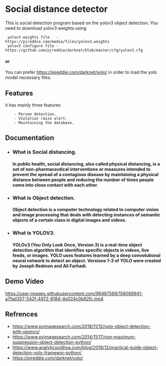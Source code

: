 
# Social distance detector

This is social detection program based on the yolov3 object detection. You need to download yolov3 weights using

     yolov3 weights file   - https://pjreddie.com/media/files/yolov3.weights
     yolov3 configure file - https://github.com/pjreddie/darknet/blob/master/cfg/yolov3.cfg


#### or
You can prefer https://pjreddie.com/darknet/yolo/ in order to load the yolo model necessary files.
 


## Features

it has mainly three features 

        - Person detection.
        - Violation raise alert.
        - Maintaining the database.

## Documentation
 - ### What is Social distancing.

    #### In public health, social distancing, also called physical distancing, is a set of non-pharmaceutical interventions or measures intended to prevent the spread of a contagious disease by maintaining a physical distance between people and reducing the number of times people come into close contact with each other.

 - ### What is Object detection.
    #### Object detection is a computer technology related to computer vision and image processing that deals with detecting instances of semantic objects of a certain class in digital images and videos. 

 - ### What is YOLOV3.
    #### YOLOv3 (You Only Look Once, Version 3) is a real-time object detection algorithm that identifies specific objects in videos, live feeds, or images. YOLO uses features learned by a deep convolutional neural network to detect an object. Versions 1-3 of YOLO were created by Joseph Redmon and Ali Farhadi.
    
## Demo Video 



https://user-images.githubusercontent.com/96487589/158069941-a7fad357-542f-4972-8184-4e024c0b92fc.mp4


## Refrences

 - https://www.pyimagesearch.com/2018/11/12/yolo-object-detection-with-opencv/
 - https://www.pyimagesearch.com/2014/11/17/non-maximum-suppression-object-detection-python/
 - https://www.analyticsvidhya.com/blog/2018/12/practical-guide-object-detection-yolo-framewor-python/
 - https://pjreddie.com/darknet/yolo/
 
